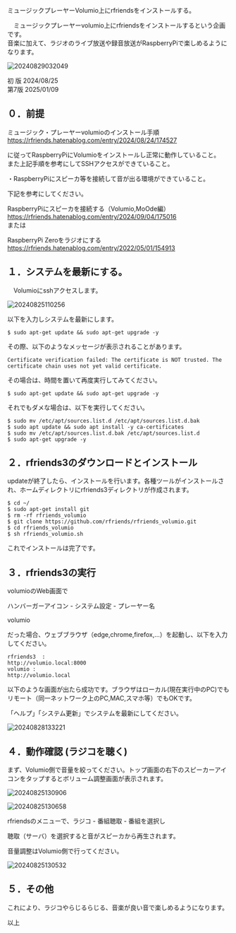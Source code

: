 ミュージックプレーヤーVolumio上にrfriendsをインストールする。  
  
　ミュージックプレーヤーvolumio上にrfriendsをインストールするという企画です。  
音楽に加えて、ラジオのライブ放送や録音放送がRaspberryPiで楽しめるようになります。  
 
![20240829032049](https://github.com/user-attachments/assets/a1444fbb-d046-4f02-b1f3-7acafa9eed58)
  
初 版 2024/08/25  
第7版 2025/01/09  
  
## ０．前提  
  
ミュージック・プレーヤーvolumioのインストール手順  
https://rfriends.hatenablog.com/entry/2024/08/24/174527  
  
に従ってRaspberryPiにVolumioをインストールし正常に動作していること。  
また上記手順を参考にしてSSHアクセスができていること。  
  
・RaspberryPiにスピーカ等を接続して音が出る環境ができていること。  
  
下記を参考にしてください。  
  
RaspberryPiにスピーカを接続する（Volumio,MoOde編）  
https://rfriends.hatenablog.com/entry/2024/09/04/175016  
または  
  
RaspberryPi Zeroをラジオにする  
https://rfriends.hatenablog.com/entry/2022/05/01/154913  
  
## １．システムを最新にする。  
  
　Volumioにsshアクセスします。  
 
![20240825110256](https://github.com/user-attachments/assets/626a97c2-cd27-426c-ab71-99d1bec32cb0)

 
以下を入力しシステムを最新にします。  
  
```
$ sudo apt-get update && sudo apt-get upgrade -y  
```
  
その際、以下のようなメッセージが表示されることがあります。  
```  
Certificate verification failed: The certificate is NOT trusted. The certificate chain uses not yet valid certificate.  
```  
その場合は、時間を置いて再度実行してみてください。  
```  
$ sudo apt-get update && sudo apt-get upgrade -y  
```
  
それでもダメな場合は、以下を実行してください。  
```  
$ sudo mv /etc/apt/sources.list.d /etc/apt/sources.list.d.bak  
$ sudo apt update && sudo apt install -y ca-certificates  
$ sudo mv /etc/apt/sources.list.d.bak /etc/apt/sources.list.d  
$ sudo apt-get upgrade -y  
```  
## ２．rfriends3のダウンロードとインストール  
  
updateが終了したら、インストールを行います。各種ツールがインストールされ、ホームディレクトリにrfriends3ディレクトリが作成されます。  
```  
$ cd ~/  
$ sudo apt-get install git  
$ rm -rf rfriends_volumio  
$ git clone https://github.com/rfriends/rfriends_volumio.git  
$ cd rfriends_volumio  
$ sh rfriends_volumio.sh  
```
これでインストールは完了です。  
  
## ３．rfriends3の実行  
  
volumioのWeb画面で  
  
ハンバーガーアイコン - システム設定 - プレーヤー名  
  
volumio  
  
だった場合、ウェブブラウザ（edge,chrome,firefox,...）を起動し、以下を入力してください。  
  
```
rfriends3  :   
http://volumio.local:8000  
volumio :   
http://volumio.local  
```  
以下のような画面が出たら成功です。ブラウザはローカル(現在実行中のPC)でもリモート（同一ネットワーク上のPC,MAC,スマホ等）でもOKです。  
  
「ヘルプ」「システム更新」でシステムを最新にしてください。  
  
![20240828133221](https://github.com/user-attachments/assets/e53ae714-12c8-4333-85f7-60f304b35075)

## ４．動作確認 (ラジコを聴く)  
  
まず、Volumio側で音量を絞ってください。トップ画面の右下のスピーカーアイコンをタップするとボリューム調整画面が表示されます。  
  
![20240825130906](https://github.com/user-attachments/assets/68322ffa-8377-4e56-98e6-86ef0d9d208c)  
  
![20240825130658](https://github.com/user-attachments/assets/35ce4897-0036-45c0-a2a8-317b1156e387)

rfriendsのメニューで、ラジコ - 番組聴取 - 番組を選択し  
  
聴取（サーバ）を選択すると音がスピーカから再生されます。  
  
音量調整はVolumio側で行ってください。  
  
![20240825130532](https://github.com/user-attachments/assets/8f323b65-e6f9-43ad-8e51-7dabf4a16549)

## ５．その他  
    
これにより、ラジコやらじるらじる、音楽が良い音で楽しめるようになります。    
    
    
以上    
    
